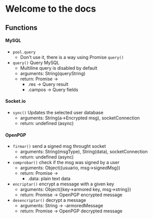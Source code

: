 # Welcome to the docs
## Functions
#### MySQL
- `pool.query`
  - Don't use it, there is a way using Promise `query()`
- `query()` Query MySQL 
  - Multiline query is disabled by default
  - arguments: String(queryString)
  - return: Promise -> 
    - .res -> Query result
    - .campos -> Query fields

#### Socket.io
- `sync()` Updates the selected user database
  - arguments: String(a->Encrypted msg), socketConnection
  - return: undefined (async)

#### OpenPGP
- `firmar()` send a signed msg throught socket
  - arguments: String(msgType), String(data), socketConnection
  - return: undefined (async)
- `comprobar()` check if the msg was signed by a user
  - arguments: Object({usuario, msg->signedMsg})
  - return: Promise ->
    - .data: plain text data
- `encriptar()` encrypt a message with a given key
  - arguments: Object({key->armored key, msg->string})
  - return: Promise -> OpenPGP encrypted message
- `desencriptar()` decrypt a message 
  - arguments: String -> -armoredMessage
  - return: Promise -> OpenPGP decrypted message
